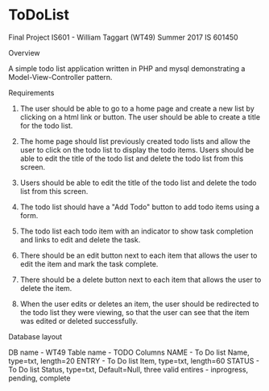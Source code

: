 # ToDoList
Final Project IS601 - William Taggart (WT49)
Summer 2017 IS 601450


Overview

A simple todo list application written in PHP and mysql demonstrating a Model-View-Controller pattern.  

Requirements 

1.  The user should be able to go to a home page and create a new list by clicking on a html link or button.  The user should be able to create a title for the todo list.

2.  The home page should list previously created todo lists and allow the user to click on the todo list to display the todo items.  Users should be able to edit the title of the todo list and delete the todo list from this screen.

3. Users should be able to edit the title of the todo list and delete the todo list from this screen.

4. The todo list should have a "Add Todo" button to add todo items using a form.

5. The todo list each todo item with an indicator to show task completion and links to edit and delete the task.

6. There should be an edit button next to each item that allows the user to edit the item and mark the task complete.

7. There should be a delete button next to each item that allows the user to delete the item.

8. When the user edits or deletes an item, the user should be redirected to the todo list they were viewing, so that the user can see that the item was edited or deleted successfully.

Database layout 

DB name - WT49 
Table name - TODO
Columns 
	NAME   - To Do list Name, type=txt, length=20
	ENTRY  - To Do list Item, type=txt, length=60
	STATUS - To Do list Status, type=txt, Default=Null, three valid entires - inprogress, pending, complete


